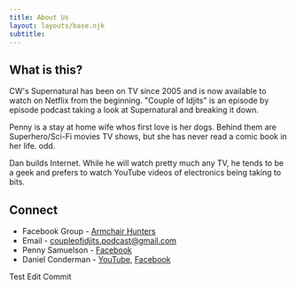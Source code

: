 ```yaml
---
title: About Us
layout: layouts/base.njk
subtitle: 
---
```


## What is this?

CW's Supernatural has been on TV since 2005 and is now available to watch on Netflix from the beginning. "Couple of Idjits" is an episode by episode podcast taking a look at Supernatural and breaking it down.

Penny is a stay at home wife whos first love is her dogs.  Behind them are Superhero/Sci-Fi movies TV shows, but she has never read a comic book in her life. odd.

Dan builds Internet. While he will watch pretty much any TV, he tends to be a geek and prefers to watch YouTube videos of electronics being taking to bits.


## Connect

- Facebook Group - [Armchair Hunters](https://www.facebook.com/groups/437248500580788/)
- Email - [coupleofidjits.podcast@gmail.com](mailto:coupleofidjits.podcast@gmail.com)
- Penny Samuelson - [Facebook](https://www.facebook.com/penny.samuelsonconderman)
- Daniel Conderman - [YouTube](https://www.youtube.com/danconderman), [Facebook](https://www.facebook.com/conderman)

Test Edit Commit


